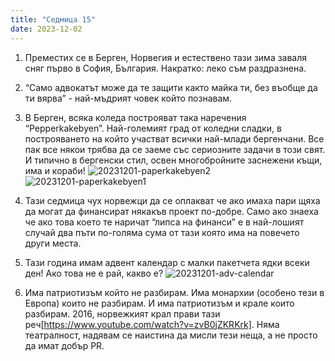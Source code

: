 ```yaml
---
title: "Седмица 15"
date: 2023-12-02
---
```

1. Преместих се в Берген, Норвегия и естествено тази зима заваля сняг първо в София, България.
Накратко: леко съм раздразнена.

2. “Само адвокатът може да те защити както майка ти, без въобще да ти вярва” - най-мъдрият човек който познавам.

3. В Берген, всяка коледа построяват така наречения “Pepperkakebyen”. Най-големият град от коледни сладки, в построяването на който участват всички най-млади бергенчани. Все пак все някои трябва да се заеме със сериозните задачи в този свят.  И типично в бергенски стил, освен многобройните заснежени къщи, има и кораби! 
![20231201-paperkakebyen2](https://github.com/wiseblondie/brum-thoughts-chain/assets/133108671/7620632e-f3a8-4e21-9bd5-4cd671d78282)
![20231201-paperkakebyen1](https://github.com/wiseblondie/brum-thoughts-chain/assets/133108671/24f494d7-3f2b-4098-b022-f68e8c73bdb8)

4. Тази седмица чух норвежци да се оплакват че ако имаха пари щяха да могат да финансират някакъв проект по-добре.
Само ако знаеха че ако това което те наричат “липса на финанси” е в най-лошият случай два пъти по-голяма сума от тази която има на повечето други места. 

5. Тази година имам адвент календар с малки пакетчета ядки всеки ден! Ако това не е рай, какво е?
![20231201-adv-calendar](https://github.com/wiseblondie/brum-thoughts-chain/assets/133108671/918c2261-b254-4409-9f67-22755f09187b)

6. Има патриотизъм който не разбирам. Има монархии (особено тези в Европа) които не разбирам. И има патриотизъм и крале които разбирам. 2016, норвежкият крал прави тази реч[https://www.youtube.com/watch?v=zvB0jZKRKrk]. 
Няма театралност, надявам се наистина да мисли тези неща, а не просто да имат добър PR.
